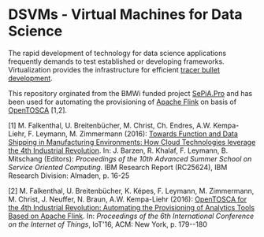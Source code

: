 # DSVMs - Virtual Machines for Data Science
The rapid development of technology for data science applications frequently demands to test established or developing frameworks.
Virtualization provides the infrastructure for efficient [tracer bullet development](http://growsmethod.com/grows_tracer_bullets.html).

This repository orginated from the BMWi funded project [SePiA.Pro](http://projekt-sepiapro.de) and has been used for automating the provisioning of [Apache Flink](https://flink.apache.org) on basis of [OpenTOSCA](http://www.opentosca.org) [1,2].

[1] M. Falkenthal, U. Breitenbücher, M. Christ, Ch. Endres, A.W. Kempa-Liehr, F. Leymann, M. Zimmermann (2016): [Towards Function and Data Shipping in Manufacturing Environments: How Cloud Technologies leverage the 4th Industrial Revolution](http://domino.watson.ibm.com/library/CyberDig.nsf/1e4115aea78b6e7c85256b360066f0d4/ec7d5d883519dc7e85258035004dbd19). In: J. Barzen, R. Khalaf, F. Leymann, B. Mitschang (Editors): _Proceedings of the 10th Advanced Summer School on Service Oriented Computing_. IBM Research Report (RC25624), IBM Research Division: Almaden, p. 16-25

[2] M. Falkenthal, U. Breitenbücher, K. Képes, F. Leymann, M. Zimmermann, M. Christ, J. Neuffer, N. Braun, A.W. Kempa-Liehr (2016): [OpenTOSCA for the 4th Industrial Revolution: Automating the Provisioning of Analytics Tools Based on Apache Flink](http://dx.doi.org/10.1145/2991561.2998463). In: _Proceedings of the 6th International Conference on the Internet of Things_, IoT'16,  ACM: New York, p. 179--180
